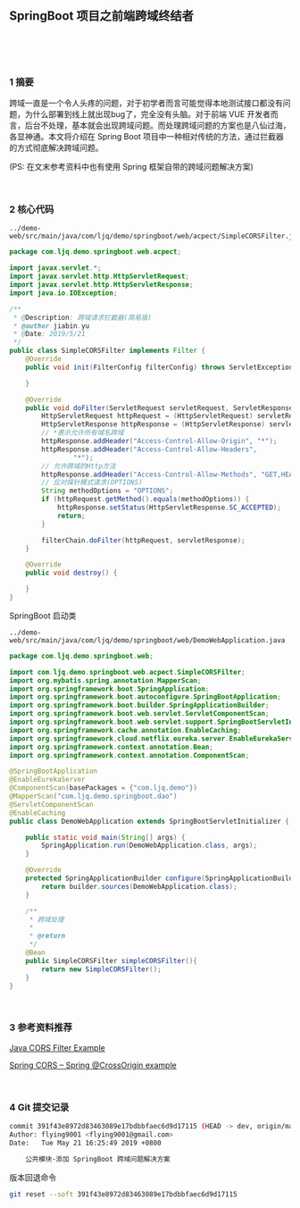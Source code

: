 ## SpringBoot 项目之前端跨域终结者  


​    
​    
​    

### 1 摘要  

跨域一直是一个令人头疼的问题，对于初学者而言可能觉得本地测试接口都没有问题，为什么部署到线上就出现bug了，完全没有头脑。对于前端 VUE 开发者而言，后台不处理，基本就会出现跨域问题。而处理跨域问题的方案也是八仙过海，各显神通。本文将介绍在 Spring Boot 项目中一种相对传统的方法，通过拦截器的方式彻底解决跨域问题。  

(PS: 在文末参考资料中也有使用 Spring 框架自带的跨域问题解决方案)   

​    

### 2 核心代码  

```
../demo-web/src/main/java/com/ljq/demo/springboot/web/acpect/SimpleCORSFilter.java
```

```java
package com.ljq.demo.springboot.web.acpect;

import javax.servlet.*;
import javax.servlet.http.HttpServletRequest;
import javax.servlet.http.HttpServletResponse;
import java.io.IOException;

/**
 * @Description: 跨域请求拦截器(简易版)
 * @author jiabin.yu
 * @Date: 2019/5/21
 */
public class SimpleCORSFilter implements Filter {
    @Override
    public void init(FilterConfig filterConfig) throws ServletException {

    }

    @Override
    public void doFilter(ServletRequest servletRequest, ServletResponse servletResponse, FilterChain filterChain) throws IOException, ServletException {
        HttpServletRequest httpRequest = (HttpServletRequest) servletRequest;
        HttpServletResponse httpResponse = (HttpServletResponse) servletResponse;
        // *表示允许所有域名跨域
        httpResponse.addHeader("Access-Control-Allow-Origin", "*");
        httpResponse.addHeader("Access-Control-Allow-Headers",
                "*");
        // 允许跨域的Http方法
        httpResponse.addHeader("Access-Control-Allow-Methods", "GET,HEAD,POST,PUT,PATCH,DELETE,OPTIONS,TRACE");
        // 应对探针模式请求(OPTIONS)
        String methodOptions = "OPTIONS";
        if (httpRequest.getMethod().equals(methodOptions)) {
            httpResponse.setStatus(HttpServletResponse.SC_ACCEPTED);
            return;
        }

        filterChain.doFilter(httpRequest, servletResponse);
    }

    @Override
    public void destroy() {

    }
}
```

SpringBoot 启动类  

```
../demo-web/src/main/java/com/ljq/demo/springboot/web/DemoWebApplication.java
```

```java
package com.ljq.demo.springboot.web;

import com.ljq.demo.springboot.web.acpect.SimpleCORSFilter;
import org.mybatis.spring.annotation.MapperScan;
import org.springframework.boot.SpringApplication;
import org.springframework.boot.autoconfigure.SpringBootApplication;
import org.springframework.boot.builder.SpringApplicationBuilder;
import org.springframework.boot.web.servlet.ServletComponentScan;
import org.springframework.boot.web.servlet.support.SpringBootServletInitializer;
import org.springframework.cache.annotation.EnableCaching;
import org.springframework.cloud.netflix.eureka.server.EnableEurekaServer;
import org.springframework.context.annotation.Bean;
import org.springframework.context.annotation.ComponentScan;

@SpringBootApplication
@EnableEurekaServer
@ComponentScan(basePackages = {"com.ljq.demo"})
@MapperScan("com.ljq.demo.springboot.dao")
@ServletComponentScan
@EnableCaching
public class DemoWebApplication extends SpringBootServletInitializer {

    public static void main(String[] args) {
        SpringApplication.run(DemoWebApplication.class, args);
    }

    @Override
    protected SpringApplicationBuilder configure(SpringApplicationBuilder builder) {
        return builder.sources(DemoWebApplication.class);
    }

    /**
     * 跨域处理
     *
     * @return
     */
    @Bean
    public SimpleCORSFilter simpleCORSFilter(){
        return new SimpleCORSFilter();
    }
}
```

​    

### 3 参考资料推荐  

[Java CORS Filter Example](https://howtodoinjava.com/servlets/java-cors-filter-example/ "https://howtodoinjava.com/servlets/java-cors-filter-example/")  

[Spring CORS – Spring @CrossOrigin example](https://howtodoinjava.com/spring5/webmvc/spring-mvc-cors-configuration/ "https://howtodoinjava.com/spring5/webmvc/spring-mvc-cors-configuration/")  

​    

### 4 Git 提交记录  

```bash
commit 391f43e8972d83463089e17bdbbfaec6d9d17115 (HEAD -> dev, origin/master, origin/dev, origin/HEAD, master)
Author: flying9001 <flying9001@gmail.com>
Date:   Tue May 21 16:25:49 2019 +0800

    公共模块-添加 SpringBoot 跨域问题解决方案
```

版本回退命令  

```bash
git reset --soft 391f43e8972d83463089e17bdbbfaec6d9d17115
```

​    





